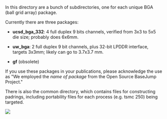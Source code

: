 In this directory are a bunch of subdirectories, one for each unique BGA (ball grid array) package.

Currently there are three packages:

* **ucsd_bga_332**: 4 full duplex 9 bits channels, verified from 3x3 to 5x5 die size; probably does 6x6mm. 

* **uw_bga**:       2 full duplex 9 bit channels, plus 32-bit LPDDR interface, targets 3x3mm; likely can go to 3.7x3.7 mm.

* **gf** (obsolete)

If you use these packages in your publications, please acknowledge the use as "We employed the *name of package* from the Open Source BaseJump Project."


There is also the common directory, which contains files for constructing padrings, 
including portability files for each process (e.g. tsmc 250) being targeted.

<img src="http://bjump.org/manycore/pics/BSG_Ten_Sun.jpg">
